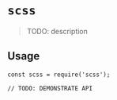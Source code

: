 # `scss`

> TODO: description

## Usage

```
const scss = require('scss');

// TODO: DEMONSTRATE API
```
